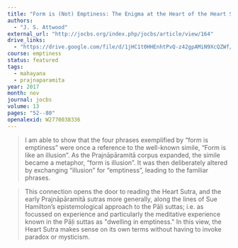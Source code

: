 ```yaml
---
title: "Form is (Not) Emptiness: The Enigma at the Heart of the Heart Sutra"
authors:
  - "J. S. Attwood"
external_url: "http://jocbs.org/index.php/jocbs/article/view/164"
drive_links:
  - "https://drive.google.com/file/d/1jHC1t0HHEnhtPvQ-z42gpAMiN9XcQZWf/view?usp=drivesdk"
course: emptiness
status: featured
tags:
  - mahayana
  - prajnaparamita
year: 2017
month: nov
journal: jocbs
volume: 13
pages: "52--80"
openalexid: W2770038336
---
```


> I am able to show that the four phrases exemplified by “form is emptiness” were once a reference to the well-known simile, “Form is like an illusion”.
> As the  Prajnāpāramitā  corpus expanded, the simile became a metaphor, “form is illusion”.
> It was then deliberately altered by exchanging “illusion” for “emptiness”, leading to the familiar phrases.

> This connection opens the door to reading the  Heart Sutra, and the early  Prajnāpāramitā  sutras more generally, along the lines of Sue Hamilton’s epistemological approach to the Pāḷi suttas; i.e.
> as focussed on experience and particularly the meditative experience known in the Pāḷi suttas as "dwelling in emptiness."
> In this view, the  Heart Sutra  makes sense on its own terms without having to invoke paradox or mysticism.

